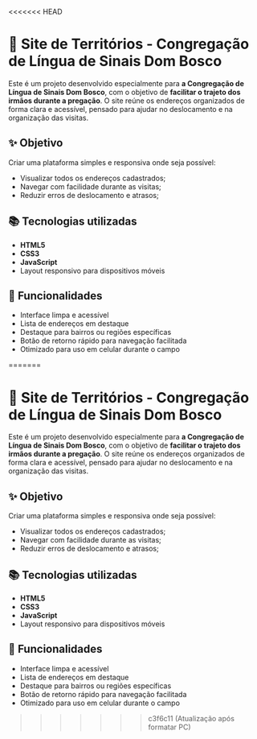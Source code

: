 <<<<<<< HEAD
# 🧭 Site de Territórios - Congregação de Língua de Sinais Dom Bosco

Este é um projeto desenvolvido especialmente para **a Congregação de Língua de Sinais Dom Bosco**, com o objetivo de **facilitar o trajeto dos irmãos durante a pregação**. O site reúne os endereços organizados de forma clara e acessível, pensado para ajudar no deslocamento e na organização das visitas.

## ✨ Objetivo

Criar uma plataforma simples e responsiva onde seja possível:
- Visualizar todos os endereços cadastrados;
- Navegar com facilidade durante as visitas;
- Reduzir erros de deslocamento e atrasos;

## 📚 Tecnologias utilizadas

- **HTML5**
- **CSS3**
- **JavaScript**
- Layout responsivo para dispositivos móveis

## 🧩 Funcionalidades

- Interface limpa e acessível
- Lista de endereços em destaque
- Destaque para bairros ou regiões específicas
- Botão de retorno rápido para navegação facilitada
- Otimizado para uso em celular durante o campo

=======
# 🧭 Site de Territórios - Congregação de Língua de Sinais Dom Bosco

Este é um projeto desenvolvido especialmente para **a Congregação de Língua de Sinais Dom Bosco**, com o objetivo de **facilitar o trajeto dos irmãos durante a pregação**. O site reúne os endereços organizados de forma clara e acessível, pensado para ajudar no deslocamento e na organização das visitas.

## ✨ Objetivo

Criar uma plataforma simples e responsiva onde seja possível:
- Visualizar todos os endereços cadastrados;
- Navegar com facilidade durante as visitas;
- Reduzir erros de deslocamento e atrasos;

## 📚 Tecnologias utilizadas

- **HTML5**
- **CSS3**
- **JavaScript**
- Layout responsivo para dispositivos móveis

## 🧩 Funcionalidades

- Interface limpa e acessível
- Lista de endereços em destaque
- Destaque para bairros ou regiões específicas
- Botão de retorno rápido para navegação facilitada
- Otimizado para uso em celular durante o campo

>>>>>>> c3f6c11 (Atualização após formatar PC)
